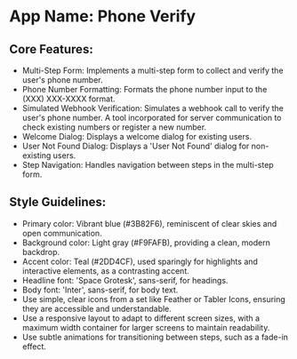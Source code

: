 # **App Name**: Phone Verify

## Core Features:

- Multi-Step Form: Implements a multi-step form to collect and verify the user's phone number.
- Phone Number Formatting: Formats the phone number input to the (XXX) XXX-XXXX format.
- Simulated Webhook Verification: Simulates a webhook call to verify the user's phone number. A tool incorporated for server communication to check existing numbers or register a new number.
- Welcome Dialog: Displays a welcome dialog for existing users.
- User Not Found Dialog: Displays a 'User Not Found' dialog for non-existing users.
- Step Navigation: Handles navigation between steps in the multi-step form.

## Style Guidelines:

- Primary color: Vibrant blue (#3B82F6), reminiscent of clear skies and open communication.
- Background color: Light gray (#F9FAFB), providing a clean, modern backdrop.
- Accent color: Teal (#2DD4CF), used sparingly for highlights and interactive elements, as a contrasting accent.
- Headline font: 'Space Grotesk', sans-serif, for headings.
- Body font: 'Inter', sans-serif, for body text.
- Use simple, clear icons from a set like Feather or Tabler Icons, ensuring they are accessible and understandable.
- Use a responsive layout to adapt to different screen sizes, with a maximum width container for larger screens to maintain readability.
- Use subtle animations for transitioning between steps, such as a fade-in effect.